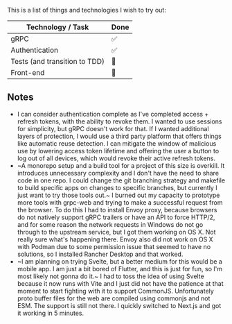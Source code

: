 This is a list of things and technologies I wish to try out:

| Technology / Task               | Done                |
|---------------------------------|---------------------|
| gRPC                            | :white_check_mark:  |
| Authentication                  | :white_check_mark:  |
| Tests (and transition to TDD)   | :hammer:            |
| Front-end                       | :hammer:            |

## Notes

- I can consider authentication complete as I've completed access + refresh tokens, with the ability to revoke them. I wanted to use sessions for simplicity, but gRPC doesn't work for that. If I wanted additional layers of protection, I would use a third party platform that offers things like automatic reuse detection. I can mitigate the window of malicious use by lowering access token lifetime and offering the user a button to log out of all devices, which would revoke their active refresh tokens.
- ~A monorepo setup and a build tool for a project of this size is overkill. It introduces unnecessary complexity and I don't have the need to share code in one repo. I could change the git branching strategy and makefile to build specific apps on changes to specific branches, but currently I just want to try those tools out.~ I burned out my capacity to prototype more tools with grpc-web and trying to make a successful request from the browser. To do this I had to install Envoy proxy, because browsers do not natively support gRPC trailers or have an API to force HTTP/2, and for some reason the network requests in Windows do not go through to the upstream service, but I got them working on OS X. Not really sure what's happening there. Envoy also did not work on OS X with Podman due to some permission issue that seemed to have no solutions, so I installed Rancher Desktop and that worked.
- ~I am planning on trying Svelte, but a better medium for this would be a mobile app. I am just a bit bored of Flutter, and this is just for fun, so I'm most likely not gonna do it.~ I had to toss the idea of using Svelte because it now runs with Vite and I just did not have the patience at that moment to start fighting with it to support CommonJS. Unfortunately proto buffer files for the web are compiled using commonjs and not ESM. The support is still not there. I quickly switched to Next.js and got it working in 5 minutes.